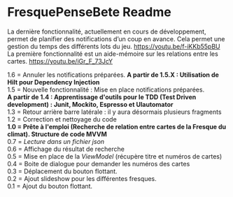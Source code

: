 # FresquePenseBete Readme

La dernière fonctionnalité, actuellement en cours de développement, permet de planifier des notifications d’un coup en avance. Cela permet une gestion du temps des différents lots du jeu. https://youtu.be/f-iKKb55pBU <br>
La première fonctionnalité est un aide-mémoire sur les relations entre les cartes. https://youtu.be/iGr_F_73JcY <br>

1.6 = Annuler les notifications préparées.
**A partir de 1.5.X : Utilisation de Hilt pour Dependency Injection**<br>
1.5 = Nouvelle fonctionnalité : Mise en place notifications préparées.<br>
**A partir de 1.4 : Apprentissage d'outils pour le TDD (Test Driven development) : Junit, Mockito, Espresso et UIautomator**<br>
1.3 = Retour arrière barre latérale : il y aura désormais plusieurs fragments<br>
1.2 = Correction et nettoyage du code<br>
**1.0 = Prête à l'emploi (Recherche de relation entre cartes de la Fresque du climat). Structure de code MVVM**<br>
0.7 = *Lecture dans un fichier json*<br>
0.6 = Affichage du résultat de recherche<br>
0.5 = Mise en place de la *ViewModel* (récupère titre et numéros de cartes)<br>
0.4 = Boite de dialogue pour demander les numéros des cartes<br>
0.3 = Déplacement du bouton flottant.<br>
0.2 = Ajout slideshow pour les différentes fresques.<br>
0.1 = Ajout du bouton flottant.<br>
